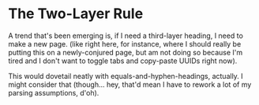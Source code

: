 # The Two-Layer Rule

A trend that's been emerging is, if I need a third-layer heading, I need to make a new page. (like right here, for instance, where I should really be putting this on a newly-conjured page, but am not doing so because I'm tired and I don't want to toggle tabs and copy-paste UUIDs right now).

This would dovetail neatly with equals-and-hyphen-headings, actually. I might consider that (though... hey, that'd mean I have to rework a lot of my parsing assumptions, d'oh).
